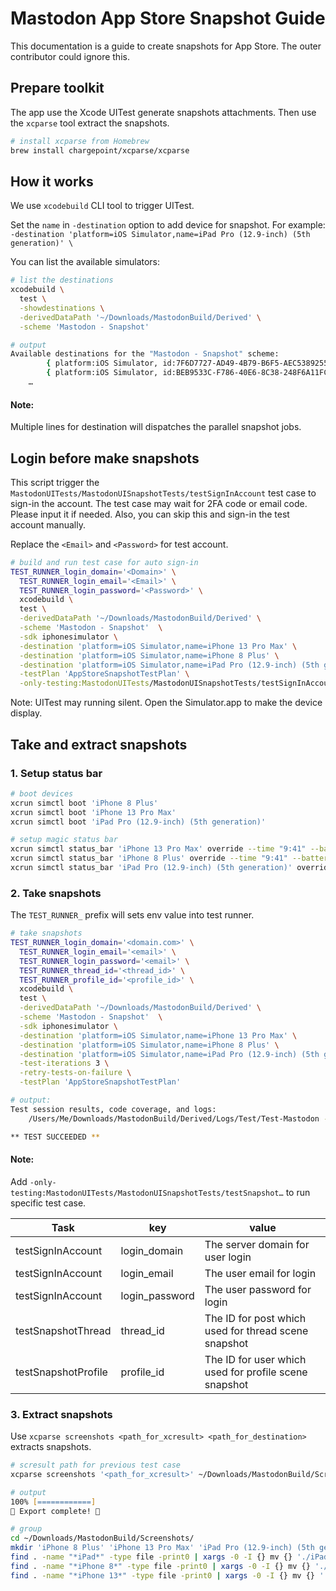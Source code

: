 # Mastodon App Store Snapshot Guide
This documentation is a guide to create snapshots for App Store. The outer contributor could ignore this.

## Prepare toolkit 
The app use the Xcode UITest generate snapshots attachments. Then use the `xcparse` tool extract the snapshots. 

```zsh
# install xcparse from Homebrew
brew install chargepoint/xcparse/xcparse
```
## How it works
We use `xcodebuild` CLI tool to trigger UITest. 

Set the `name` in `-destination` option to add device for snapshot. For example:
`-destination 'platform=iOS Simulator,name=iPad Pro (12.9-inch) (5th generation)' \`

You can list the available simulators:
```zsh
# list the destinations
xcodebuild \
  test \
  -showdestinations \
  -derivedDataPath '~/Downloads/MastodonBuild/Derived' \
  -scheme 'Mastodon - Snapshot'

# output
Available destinations for the "Mastodon - Snapshot" scheme:
		{ platform:iOS Simulator, id:7F6D7727-AD49-4B79-B6F5-AEC538925576, OS:15.2, name:iPad (9th generation) }
		{ platform:iOS Simulator, id:BEB9533C-F786-40E6-8C38-248F6A11FC37, OS:15.2, name:iPad Air (4th generation) }
    …
```

#### Note:
Multiple lines for destination will dispatches the parallel snapshot jobs.


## Login before make snapshots
This script trigger the `MastodonUITests/MastodonUISnapshotTests/testSignInAccount` test case to sign-in the account. The test case may wait for 2FA code or email code. Please input it if needed. Also, you can skip this and sign-in the test account manually.

Replace the `<Email>` and `<Password>` for test account.
```zsh
# build and run test case for auto sign-in
TEST_RUNNER_login_domain='<Domain>' \
  TEST_RUNNER_login_email='<Email>' \
  TEST_RUNNER_login_password='<Password>' \
  xcodebuild \
  test \
  -derivedDataPath '~/Downloads/MastodonBuild/Derived' \
  -scheme 'Mastodon - Snapshot'  \
  -sdk iphonesimulator \
  -destination 'platform=iOS Simulator,name=iPhone 13 Pro Max' \
  -destination 'platform=iOS Simulator,name=iPhone 8 Plus' \
  -destination 'platform=iOS Simulator,name=iPad Pro (12.9-inch) (5th generation)' \
  -testPlan 'AppStoreSnapshotTestPlan' \
  -only-testing:MastodonUITests/MastodonUISnapshotTests/testSignInAccount
```

Note: 
UITest may running silent. Open the Simulator.app to make the device display.

## Take and extract snapshots

### 1. Setup status bar
```zsh
# boot devices
xcrun simctl boot 'iPhone 8 Plus'
xcrun simctl boot 'iPhone 13 Pro Max'
xcrun simctl boot 'iPad Pro (12.9-inch) (5th generation)'

# setup magic status bar
xcrun simctl status_bar 'iPhone 13 Pro Max' override --time "9:41" --batteryState charged --batteryLevel 100
xcrun simctl status_bar 'iPhone 8 Plus' override --time "9:41" --batteryState charged --batteryLevel 100
xcrun simctl status_bar 'iPad Pro (12.9-inch) (5th generation)' override --time "9:41" --batteryState charged --batteryLevel 100
```

### 2. Take snapshots
The `TEST_RUNNER_` prefix will sets env value into test runner. 

```zsh
# take snapshots
TEST_RUNNER_login_domain='<domain.com>' \
  TEST_RUNNER_login_email='<email>' \
  TEST_RUNNER_login_password='<email>' \
  TEST_RUNNER_thread_id='<thread_id>' \
  TEST_RUNNER_profile_id='<profile_id>' \
  xcodebuild \
  test \
  -derivedDataPath '~/Downloads/MastodonBuild/Derived' \
  -scheme 'Mastodon - Snapshot'  \
  -sdk iphonesimulator \
  -destination 'platform=iOS Simulator,name=iPhone 13 Pro Max' \
  -destination 'platform=iOS Simulator,name=iPhone 8 Plus' \
  -destination 'platform=iOS Simulator,name=iPad Pro (12.9-inch) (5th generation)' \
  -test-iterations 3 \
  -retry-tests-on-failure \
  -testPlan 'AppStoreSnapshotTestPlan'

# output:
Test session results, code coverage, and logs:
	/Users/Me/Downloads/MastodonBuild/Derived/Logs/Test/Test-Mastodon - Snapshot-2022.03.03_18-00-38-+0800.xcresult

** TEST SUCCEEDED **
```

#### Note:
Add `-only-testing:MastodonUITests/MastodonUISnapshotTests/testSnapshot…` to run specific test case.

| Task                | key            | value                                                 |
| ------------------- | -------------- | ----------------------------------------------------- |
| testSignInAccount   | login_domain   | The server domain for user login                      |
| testSignInAccount   | login_email    | The user email for login                              |
| testSignInAccount   | login_password | The user password for login                           |
| testSnapshotThread  | thread_id      | The ID for post which used for thread scene snapshot  |
| testSnapshotProfile | profile_id     | The ID for user which used for profile scene snapshot |

### 3. Extract snapshots
Use `xcparse screenshots <path_for_xcresult> <path_for_destination>` extracts snapshots.

```zsh
# scresult path for previous test case 
xcparse screenshots '<path_for_xcresult>' ~/Downloads/MastodonBuild/Screenshots/

# output
100% [============]
🎊 Export complete! 🎊

# group
cd ~/Downloads/MastodonBuild/Screenshots/
mkdir 'iPhone 8 Plus' 'iPhone 13 Pro Max' 'iPad Pro (12.9-inch) (5th generation)'
find . -name "*iPad*" -type file -print0 | xargs -0 -I {} mv {} './iPad Pro (12.9-inch) (5th generation)'   
find . -name "*iPhone 8*" -type file -print0 | xargs -0 -I {} mv {} './iPhone 8 Plus'   
find . -name "*iPhone 13*" -type file -print0 | xargs -0 -I {} mv {} './iPhone 13 Pro Max'   

```
